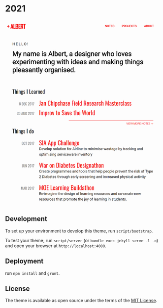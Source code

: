 # 2021

![theme preview](/screenshot.png)

## Development

To set up your environment to develop this theme, run `script/bootstrap`.

To test your theme, run `script/server` (or `bundle exec jekyll serve -l -o`) and open your browser at `http://localhost:4000`. 


## Deployment

run `npm install` and `grunt`.

## License

The theme is available as open source under the terms of the [MIT License](http://opensource.org/licenses/MIT).
